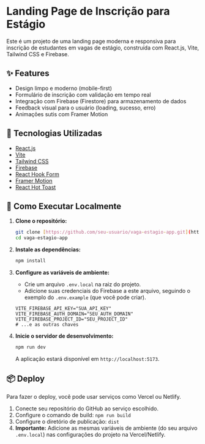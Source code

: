 # Landing Page de Inscrição para Estágio

Este é um projeto de uma landing page moderna e responsiva para inscrição de estudantes em vagas de estágio, construída com React.js, Vite, Tailwind CSS e Firebase.

## ✨ Features

-   Design limpo e moderno (mobile-first)
-   Formulário de inscrição com validação em tempo real
-   Integração com Firebase (Firestore) para armazenamento de dados
-   Feedback visual para o usuário (loading, sucesso, erro)
-   Animações sutis com Framer Motion

## 🧱 Tecnologias Utilizadas

-   [React.js](https://reactjs.org/)
-   [Vite](https://vitejs.dev/)
-   [Tailwind CSS](https://tailwindcss.com/)
-   [Firebase](https://firebase.google.com/)
-   [React Hook Form](https://react-hook-form.com/)
-   [Framer Motion](https://www.framer.com/motion/)
-   [React Hot Toast](https://react-hot-toast.com/)

## 🚀 Como Executar Localmente

1.  **Clone o repositório:**
    ```bash
    git clone [https://github.com/seu-usuario/vaga-estagio-app.git](https://github.com/seu-usuario/vaga-estagio-app.git)
    cd vaga-estagio-app
    ```

2.  **Instale as dependências:**
    ```bash
    npm install
    ```

3.  **Configure as variáveis de ambiente:**
    -   Crie um arquivo `.env.local` na raiz do projeto.
    -   Adicione suas credenciais do Firebase a este arquivo, seguindo o exemplo do `.env.example` (que você pode criar).

    ```
    VITE_FIREBASE_API_KEY="SUA_API_KEY"
    VITE_FIREBASE_AUTH_DOMAIN="SEU_AUTH_DOMAIN"
    VITE_FIREBASE_PROJECT_ID="SEU_PROJECT_ID"
    # ...e as outras chaves
    ```

4.  **Inicie o servidor de desenvolvimento:**
    ```bash
    npm run dev
    ```

    A aplicação estará disponível em `http://localhost:5173`.

## 📦 Deploy

Para fazer o deploy, você pode usar serviços como Vercel ou Netlify.

1.  Conecte seu repositório do GitHub ao serviço escolhido.
2.  Configure o comando de build: `npm run build`
3.  Configure o diretório de publicação: `dist`
4.  **Importante:** Adicione as mesmas variáveis de ambiente (do seu arquivo `.env.local`) nas configurações do projeto na Vercel/Netlify.